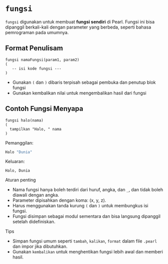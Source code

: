 # `fungsi`
`fungsi` digunakan untuk membuat **fungsi sendiri** di Pearl. Fungsi ini bisa dipanggil berkali-kali dengan parameter yang berbeda, seperti bahasa pemrograman pada umumnya.

## Format Penulisam
```pearl
fungsi namaFungsi(param1, param2)
(
   -- isi kode fungsi ---
)
```
- Gunakan `(` dan `)` dibaris terpisah sebagai pembuka dan penutup blok fungsi
- Gunakan kembalikan nilai untuk mengembalikan hasil dari fungsi

## Contoh Fungsi Menyapa
```pearl
fungsi halo(nama)
(
  tampilkan "Halo, " nama
)
```
Pemanggilan:
```bash
Halo "Dunia"
```
Keluaran:
```pearl
Halo, Dunia
```

Aturan penting
- Nama fungsi hanya boleh terdiri dari huruf, angka, dan `_`, dan tidak boleh diawali dengan angka.
- Parameter dipisahkan dengan koma: (x, y, z).
- Harus menggunakan tanda kurung `(` dan `)` untuk membungkus isi fungsi.
- Fungsi disimpan sebagai modul sementara dan bisa langsung dipanggil setelah didefiniskan.

Tips
- Simpan fungsi umum seperti `tambah`, `kalikan`, `format` dalam file `.pearl` dan impor jika dibutuhkan.
- Gunakan `kembalikan` untuk menghentikan fungsi lebih awal dan memberi hasil.
